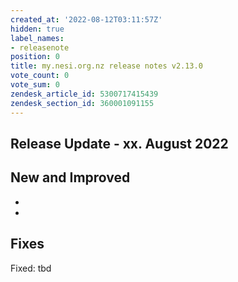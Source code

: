 ```yaml
---
created_at: '2022-08-12T03:11:57Z'
hidden: true
label_names:
- releasenote
position: 0
title: my.nesi.org.nz release notes v2.13.0
vote_count: 0
vote_sum: 0
zendesk_article_id: 5300717415439
zendesk_section_id: 360001091155
---
```


## Release Update - xx. August 2022

## New and Improved

-    
-    

## Fixes

Fixed: tbd
